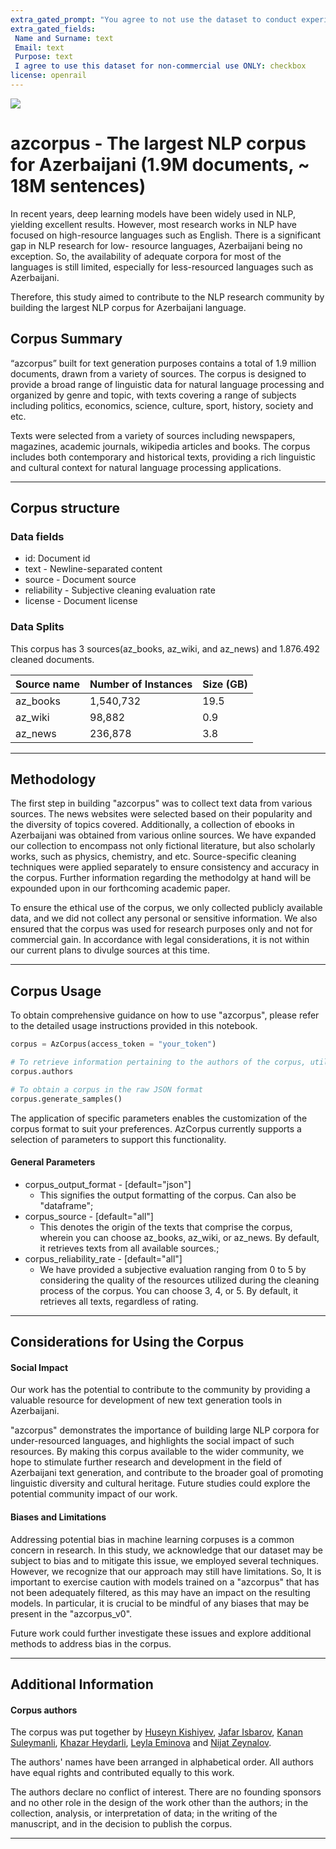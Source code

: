 ```yaml
---
extra_gated_prompt: "You agree to not use the dataset to conduct experiments that cause harm to human subjects."
extra_gated_fields:
 Name and Surname: text
 Email: text
 Purpose: text
 I agree to use this dataset for non-commercial use ONLY: checkbox
license: openrail
---
```


![](https://user-images.githubusercontent.com/31247506/229346998-1e08344b-26fc-4978-89f7-0ecba076fe25.png)

# azcorpus - The largest NLP corpus for Azerbaijani (1.9M documents, ~ 18M sentences)

In recent years, deep learning models have been widely used in NLP, yielding excellent results. However, most research works in NLP have focused on high-resource languages such as English. There is a significant gap in NLP research for low- resource languages, Azerbaijani being no exception. So, the availability of adequate corpora for most of the languages is still limited, especially for less-resourced languages such as Azerbaijani. 

Therefore, this study aimed to contribute to the NLP research community by building the largest NLP corpus for Azerbaijani language.


## Corpus Summary

“azcorpus” built for text generation purposes contains a total of 1.9 million documents, drawn from a variety of sources. The corpus is designed to provide a broad range of linguistic data for natural language processing and organized by genre and topic, with texts covering a range of subjects including politics, economics, science, culture, sport, history, society and etc. 

Texts were selected from a variety of sources including newspapers, magazines, academic journals, wikipedia articles and books. The corpus includes both contemporary and historical texts, providing a rich linguistic and cultural context for natural language processing applications.

___

## Corpus structure


### Data fields

- id: Document id
- text - Newline-separated content
- source - Document source
- reliability - Subjective cleaning evaluation rate
- license - Document license

### Data Splits

This corpus has 3 sources(az_books, az_wiki, and az_news) and 1.876.492 cleaned documents. 


| Source name   | Number of Instances |     Size (GB)         |
| ------------- | --------------------|:----------------------|
| az_books      | 1,540,732           |      19.5             |
| az_wiki       | 98,882              |      0.9              |
| az_news       | 236,878             |      3.8              |

___

## Methodology

The first step in building "azcorpus" was to collect text data from various sources. 
The news websites were selected based on their popularity and the diversity of topics covered. 
Additionally, a collection of ebooks in Azerbaijani was obtained from various online sources. We have expanded our collection to encompass not only fictional literature, but also scholarly works, such as physics, chemistry, and etc.
Source-specific cleaning techniques were applied separately to ensure consistency and accuracy in the corpus. Further information regarding the methodolgy at hand will be expounded upon in our forthcoming academic paper.





To ensure the ethical use of the corpus, we only collected publicly available data, and we did not collect any personal or sensitive information. We also ensured that the corpus was used for research purposes only and not for commercial gain. In accordance with legal considerations, it is not within our current plans to divulge sources at this time.

___
## Corpus Usage 

To obtain comprehensive guidance on how to use "azcorpus", please refer to the detailed usage instructions provided in this notebook.

```python
corpus = AzCorpus(access_token = "your_token")

# To retrieve information pertaining to the authors of the corpus, utilize this particular section of code.
corpus.authors

# To obtain a corpus in the raw JSON format
corpus.generate_samples()

```

The application of specific parameters enables the customization of the corpus format to suit your preferences. AzCorpus currently supports a selection of parameters to support this functionality.

#### General Parameters

- corpus_output_format - [default="json"]
  - This signifies the output formatting of the corpus. Can also be "dataframe";
- corpus_source - [default="all"]
  - This denotes the origin of the texts that comprise the corpus, wherein you can choose az_books, az_wiki, or az_news. By default, it retrieves texts from all available sources.;
- corpus_reliability_rate - [default="all"]
  - We have provided a subjective evaluation ranging from 0 to 5 by considering the quality of the resources utilized during the cleaning process of the corpus. You can choose 3, 4, or 5. By default, it retrieves all texts, regardless of rating.

___
## Considerations for Using the Corpus


#### Social Impact

Our work has the potential to contribute to the community by providing a valuable resource for development of new text generation tools in Azerbaijani.

"azcorpus" demonstrates the importance of building large NLP corpora for under-resourced languages, and highlights the social impact of such resources. By making this corpus available to the wider community, we hope to stimulate further research and development in the field of Azerbaijani text generation, and contribute to the broader goal of promoting linguistic diversity and cultural heritage. Future studies could explore the potential community impact of our work.

#### Biases and Limitations

Addressing potential bias in machine learning corpuses is a common concern in research.
In this study, we acknowledge that our dataset may be subject to bias and to mitigate this issue, we employed several techniques. 
However, we recognize that our approach may still have limitations.
So, It is important to exercise caution with models trained on a "azcorpus" that has not been adequately filtered,
as this may have an impact on the resulting models. In particular, it is crucial to be mindful of any biases 
that may be present in the "azcorpus_v0".

Future work could further investigate these issues and explore additional 
methods to address bias in the corpus.
___

## Additional Information

#### Corpus authors

The corpus was put together by [Huseyn Kishiyev](https://www.linkedin.com/in/huseynkishiyev/), [Jafar Isbarov](https://www.linkedin.com/in/jafar-isbarov/), [Kanan Suleymanli](https://www.linkedin.com/in/kanan-suleyman/), [Khazar Heydarli](https://www.linkedin.com/in/xezer-heyderli/), [Leyla Eminova](https://www.linkedin.com/in/leyla-eminova/) and [Nijat Zeynalov](https://www.linkedin.com/in/nijat-zeynalov-064163142/).

The authors' names have been arranged in alphabetical order. All authors have equal rights and contributed equally to this work.


The authors declare no conflict of interest. There are no founding sponsors and no other role in the design of the work other than the authors; in the collection, analysis, or interpretation of data; in the writing of the manuscript, and in the decision to publish the corpus.

___
